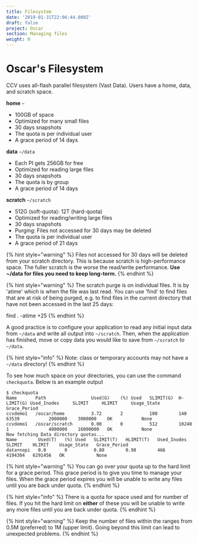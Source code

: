 ```yaml
---
title: Filesystem
date: '2019-01-31T22:06:44.000Z'
draft: false
project: Oscar
section: Managing files
weight: 0
---
```


# Oscar's Filesystem

CCV uses all-flash parallel filesystem (Vast Data). Users have a home, data, and scratch space.

&#x20; **home** `~`

* 100GB of space
* Optimized for many small files
* 30 days snapshots
* The quota is per individual user
* A grace period of 14 days

**data** `~/data`

* Each PI gets 256GB for free
* Optimized for reading large files
* 30 days snapshots
* The quota is by group
* A grace period of 14 days

**scratch** `~/scratch`

* 512G (soft-quota): 12T (hard-quota)
* Optimized for reading/writing large files
* 30 days snapshots
* Purging: Files not accessed for 30 days may be deleted
* The quota is per individual user
* A grace period of 21 days

{% hint style="warning" %}
Files not accessed for 30 days will be deleted from your scratch directory. This is because scratch is high-performance space. The fuller scratch is the worse the read/write performance. **Use \~/data for files you need to keep long-term.**
{% endhint %}

{% hint style="warning" %}
The scratch purge is on individual files. It is by 'atime' which is when the file was last read. You can use 'find' to find files that are at risk of being purged, e.g. to find files in the current directory that have not been accessed in the last 25 days:

find . -atime +25
{% endhint %}

A good practice is to configure your application to read any initial input data from `~/data` and write all output into `~/scratch`. Then, when the application has finished, move or copy data you would like to save from `~/scratch` to `~/data`.

{% hint style="info" %}
Note: class or temporary accounts may not have a `~/data` directory!
{% endhint %}

To see how much space on your directories, you can use the command `checkquota`. Below is an example output

```
$ checkquota
Name       Path                 Used(G)    (%) Used   SLIMIT(G)  H-LIMIT(G) Used_Inodes     SLIMIT     HLIMIT     Usage_State  Grace_Period  
ccvdemo1   /oscar/home          3.72       2          100        140        63539           2000000    3000000    OK           None          
ccvdemo1   /oscar/scratch       0.00       0          512        10240      1               4000000    16000000   OK           None          
Now fetching Data directory quotas...
Name        Used(T)   (%) Used   SLIMIT(T)   HLIMIT(T)   Used_Inodes   SLIMIT    HLIMIT    Usage_State   Grace_Period  
data+nopi   0.0       0          0.88        0.98        466           4194304   6291456   OK            None 
```

{% hint style="warning" %}
You can go over your quota up to the hard limit for a grace period. This grace period is to give you time to manage your files. When the grace period expires you will be unable to write any files until you are back under quota.
{% endhint %}

{% hint style="info" %}
There is a quota for space used and for number of files. If you hit the hard limit on **either** of these you will be unable to write any more files until you are back under quota.
{% endhint %}

{% hint style="warning" %}
Keep the number of files within the ranges from 0.5M (preferred) to 1M (upper limit). Going beyond this limit can lead to unexpected problems.
{% endhint %}
